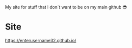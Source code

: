 My site for stuff that I don´t want to be on my main github 😎
# Site
https://enterusername32.github.io/
